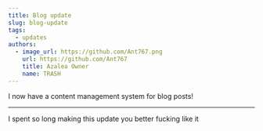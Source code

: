 ```yaml
---
title: Blog update
slug: blog-update
tags:
  - updates
authors:
  - image_url: https://github.com/Ant767.png
    url: https://github.com/Ant767
    title: Azalea Owner
    name: TRASH
---
```

I now have a content management system for blog posts!

---

I spent so long making this update you better fucking like it
